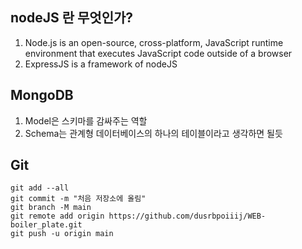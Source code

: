 ## nodeJS 란 무엇인가? 
1. Node.js is an open-source, cross-platform, JavaScript runtime environment that executes JavaScript code outside of a browser
2. ExpressJS is a framework of nodeJS

## MongoDB 
1. Model은 스키마를 감싸주는 역할 
2. Schema는 관계형 데이터베이스의 하나의 테이블이라고 생각하면 될듯  

## Git 
```
git add --all 
git commit -m "처음 저장소에 올림"
git branch -M main
git remote add origin https://github.com/dusrbpoiiij/WEB-boiler_plate.git
git push -u origin main
```